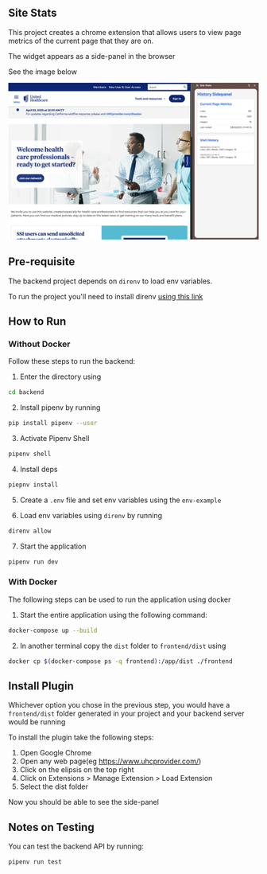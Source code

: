 ## Site Stats
This project creates a chrome extension that allows users to view page metrics of the current page that they are on. 

The widget appears as a side-panel in the browser

See the image below

![alt text](/project-demo.png)


## Pre-requisite

The backend project depends on `direnv` to load env variables. 

To run the project you'll need to install direnv [using this link](https://direnv.net/docs/installation.html) 



## How to Run

### Without Docker

Follow these steps to run the backend:
1. Enter the directory using 
```bash
cd backend
```

2. Install pipenv by running 

```bash
pip install pipenv --user
```

3. Activate Pipenv Shell 
```bash 
pipenv shell
```

4. Install deps
```bash
piepnv install 
```

5. Create a `.env` file and set env variables using the `env-example`

6. Load env variables using `direnv` by running 

```bash
direnv allow
```

7. Start the application

```bash
pipenv run dev
```

### With  Docker

The following steps can be used to run the application using docker

1. Start the entire application using the following command:
```bash
docker-compose up --build
```

2. In another terminal copy the `dist` folder to `frontend/dist` using 

```bash
docker cp $(docker-compose ps -q frontend):/app/dist ./frontend
```

## Install Plugin
Whichever option you chose in the previous step, you would have a `frontend/dist` folder generated in your project  and your backend server would be running 

To install the plugin take the following steps:
1. Open Google Chrome
2. Open any web page(eg https://www.uhcprovider.com/)
3. Click on the elipsis on the top right 
4. Click on Extensions > Manage Extension > Load Extension
5. Select the dist folder

Now you should be able to see the side-panel

## Notes on Testing

You can test the backend API by running:

```bash
pipenv run test
```